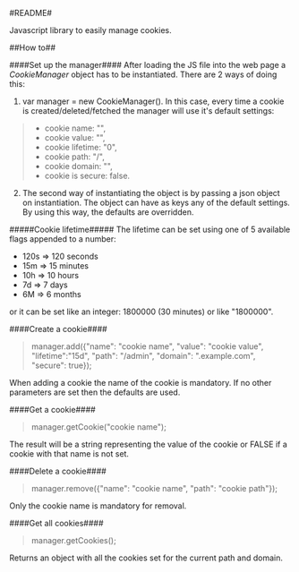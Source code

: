 #README# 

Javascript library to easily manage cookies.

##How to##

####Set up the manager####
After loading the JS file into the web page a _CookieManager_ object has to be instantiated. There are 2 ways of doing this:

1. var manager = new CookieManager().
 In this case, every time a cookie is created/deleted/fetched the manager will use it's default settings:
>  - cookie name: "",
>  - cookie value: "",
>  - cookie lifetime: "0",
>  - cookie path: "/",
>  - cookie domain: "",
>  - cookie is secure: false.

2. The second way of instantiating the object is by passing a json object on instantiation. The object can have as keys any of the default settings. By using this way, the defaults are overridden.

#####Cookie lifetime#####
The lifetime can be set using one of 5 available flags appended to a number:

- 120s => 120 seconds
- 15m  => 15 minutes
- 10h  => 10 hours
- 7d   => 7 days
- 6M   => 6 months

or it can be set like an integer: 1800000 (30 minutes) or like "1800000".

####Create a cookie#### 

> manager.add({"name": "cookie name", "value": "cookie value", "lifetime":"15d", "path": "/admin", "domain": ".example.com", "secure": true}); 

When adding a cookie the name of the cookie is mandatory. If no other parameters are set then the defaults are used.

####Get a cookie####
> manager.getCookie("cookie name");

The result will be a string representing the value of the cookie or FALSE if a cookie with that name is not set.

####Delete a cookie####
> manager.remove({"name": "cookie name", "path": "cookie path"});

Only the cookie name is mandatory for removal.

####Get all cookies####
> manager.getCookies();

Returns an object with all the cookies set for the current path and domain.
